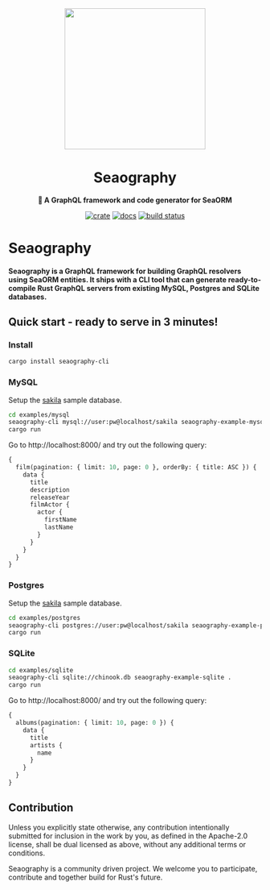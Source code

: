 <div align="center">

  <img src="https://raw.githubusercontent.com/SeaQL/seaography/master/docs/SeaQL logo.png" width="280"/>

  <h1>Seaography</h1>

  <p>
    <strong>🧭 A GraphQL framework and code generator for SeaORM</strong>
  </p>

  [![crate](https://img.shields.io/crates/v/seaography.svg)](https://crates.io/crates/seaography)
  [![docs](https://docs.rs/seaography/badge.svg)](https://docs.rs/seaography)
  [![build status](https://github.com/SeaQL/seaography/actions/workflows/rust.yml/badge.svg)](https://github.com/SeaQL/seaography/actions/workflows/rust.yml)

</div>

# Seaography

#### Seaography is a GraphQL framework for building GraphQL resolvers using SeaORM entities. It ships with a CLI tool that can generate ready-to-compile Rust GraphQL servers from existing MySQL, Postgres and SQLite databases.

## Quick start - ready to serve in 3 minutes!

### Install

```sh
cargo install seaography-cli
```

### MySQL

Setup the [sakila](https://github.com/SeaQL/seaography/blob/main/examples/mysql/sakila-schema.sql) sample database.

```sh
cd examples/mysql
seaography-cli mysql://user:pw@localhost/sakila seaography-example-mysql .
cargo run
```

Go to http://localhost:8000/ and try out the following query:

```graphql
{
  film(pagination: { limit: 10, page: 0 }, orderBy: { title: ASC }) {
    data {
      title
      description
      releaseYear
      filmActor {
        actor {
          firstName
          lastName
        }
      }
    }
  }
}
```

### Postgres

Setup the [sakila](https://github.com/SeaQL/seaography/blob/main/examples/postgres/sakila-schema.sql) sample database.

```sh
cd examples/postgres
seaography-cli postgres://user:pw@localhost/sakila seaography-example-postgres .
cargo run
```

### SQLite

```sh
cd examples/sqlite
seaography-cli sqlite://chinook.db seaography-example-sqlite .
cargo run
```

Go to http://localhost:8000/ and try out the following query:

```graphql
{
  albums(pagination: { limit: 10, page: 0 }) {
    data {
      title
      artists {
        name
      }
    }
  }
}
```

## Contribution

Unless you explicitly state otherwise, any contribution intentionally submitted for inclusion in the work by you, as defined in the Apache-2.0 license, shall be dual licensed as above, without any additional terms or conditions.

Seaography is a community driven project. We welcome you to participate, contribute and together build for Rust's future.